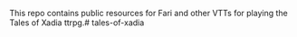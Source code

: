 This repo contains public resources for Fari and other VTTs for playing the Tales of Xadia ttrpg.#   t a l e s - o f - x a d i a  
 